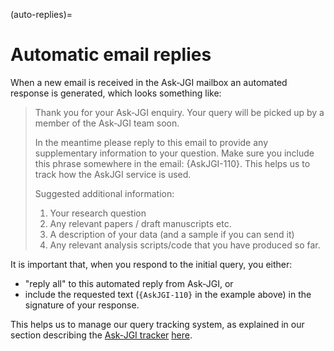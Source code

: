 (auto-replies)=
# Automatic email replies

When a new email is received in the Ask-JGI mailbox an automated
response is generated, which looks something like:

> Thank you for your Ask-JGI enquiry. Your query will be picked up by a member of the Ask-JGI team soon.
> 
> In the meantime please reply to this email to provide any
> supplementary information to your question. 
> Make sure you include this phrase somewhere in the email:
> {AskJGI-110}. 
> This helps us to track how the AskJGI service is used.
> 
> Suggested additional information:
>  1. Your research question
>  2. Any relevant papers / draft manuscripts etc.
>  3. A description of your data (and a sample if you can send it)
>  4. Any relevant analysis scripts/code that you have produced so far.

It is important that, when you respond to the initial query, you
either:
- "reply all" to this automated reply from Ask-JGI, or
- include the requested text (`{AskJGI-110}` in the example above) in
  the signature of your response.
  
This helps us to manage our query tracking system, as explained in our
section describing the [Ask-JGI tracker](tracker) [here](ticket_numbers).
